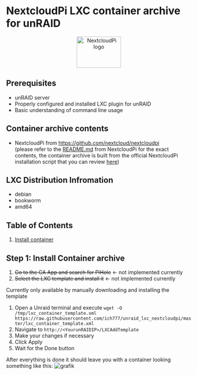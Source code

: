 # NextcloudPi LXC container archive for unRAID

<p align="center">
  <img src="https://github.com/nextcloud/nextcloudpi/blob/master/ncp-app/img/app.svg"
       width="120"
       height="85"
       alt="NextcloudPi logo">
</p>

## Prerequisites

- unRAID server
- Properly configured and installed LXC plugin for unRAID
- Basic understanding of command line usage

## Container archive contents

- NextcloudPi from https://github.com/nextcloud/nextcloudpi  
  (please refer to the [README.md](https://github.com/nextcloud/nextcloudpi/blob/master/README.md) from NextcloudPi for the exact contents, the container archive is built from the official NextcloudPi installation script that you can review [here](https://raw.githubusercontent.com/nextcloud/nextcloudpi/master/install.sh))

## LXC Distribution Infromation

- debian
- bookworm
- amd64

## Table of Contents

1. [Install container](#step-1-install-container-archive)

## Step 1: Install Container archive

1. ~~Go to the CA App and search for PiHole~~ <- not implemented currently
2. ~~Select the LXC template and install it~~ <- not implemented currently

   
Currently only available by manually downloading and installing the template
1. Open a Unraid terminal and execute `wget -O /tmp/lxc_container_template.xml https://raw.githubusercontent.com/ich777/unraid_lxc_nextcloudpi/master/lxc_container_template.xml`
2. Navigate to `http://<YourunRAIDIP>/LXCAddTemplate`
3. Make your changes if necessary
4. Click Apply
5. Wait for the Done button

After everything is done it should leave you with a container looking something like this:
![grafik](https://github.com/user-attachments/assets/ff071bfa-19e7-404c-af50-2a0606a501f5)
